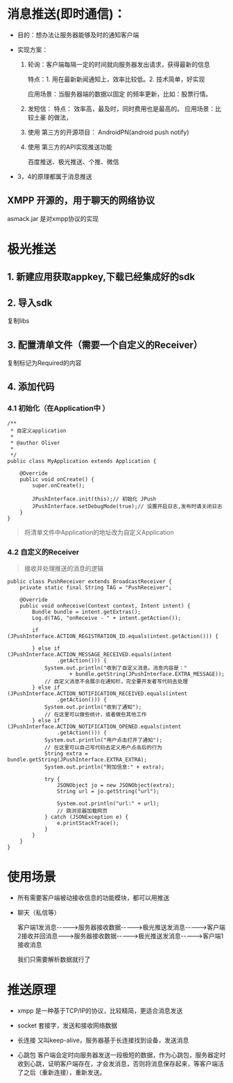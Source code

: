 # 消息推送(即时通信)：
- 目的：想办法让服务器能够及时的通知客户端
- 实现方案：
    1. 轮询：客户端每隔一定的时间就向服务器发出请求，获得最新的信息
        
        特点：1. 用在最新新闻通知上，效率比较低。2. 技术简单，好实现
        
        应用场景：当服务器端的数据以固定 的频率更新，比如：股票行情。
    
    2. 发短信：
    特点： 效率高，最及时，同时费用也是最高的。
    应用场景：比较土豪 的做法，
    3. 使用 第三方的开源项目：
    AndroidPN(android  push notify)
    
    4. 使用 第三方的API实现推送功能
    
        百度推送、极光推送、个推、微信

- 3，4的原理都属于消息推送

## XMPP 开源的，用于聊天的网络协议
  asmack.jar 是对xmpp协议的实现
# 极光推送

## 1. 新建应用获取appkey,下载已经集成好的sdk

## 2. 导入sdk
复制libs
## 3. 配置清单文件（需要一个自定义的Receiver）
复制标记为Required的内容
## 4. 添加代码
### 4.1 初始化（在Application中 ）
```
/**
 * 自定义application
 * 
 * @author Oliver
 * 
 */
public class MyApplication extends Application {

	@Override
	public void onCreate() {
		super.onCreate();
		
	    JPushInterface.init(this);// 初始化 JPush
		JPushInterface.setDebugMode(true);// 设置开启日志,发布时请关闭日志
	}
}
```
> 将清单文件中Application的地址改为自定义Application

### 4.2 自定义的Receiver
> 接收并处理推送的消息的逻辑

```
public class PushReceiver extends BroadcastReceiver {
	private static final String TAG = "PushReceiver";

	@Override
	public void onReceive(Context context, Intent intent) {
		Bundle bundle = intent.getExtras();
		Log.d(TAG, "onReceive - " + intent.getAction());

		if (JPushInterface.ACTION_REGISTRATION_ID.equals(intent.getAction())) {

		} else if (JPushInterface.ACTION_MESSAGE_RECEIVED.equals(intent
				.getAction())) {
			System.out.println("收到了自定义消息。消息内容是："
					+ bundle.getString(JPushInterface.EXTRA_MESSAGE));
			// 自定义消息不会展示在通知栏，完全要开发者写代码去处理
		} else if (JPushInterface.ACTION_NOTIFICATION_RECEIVED.equals(intent
				.getAction())) {
			System.out.println("收到了通知");
			// 在这里可以做些统计，或者做些其他工作
		} else if (JPushInterface.ACTION_NOTIFICATION_OPENED.equals(intent
				.getAction())) {
			System.out.println("用户点击打开了通知");
			// 在这里可以自己写代码去定义用户点击后的行为
			String extra = bundle.getString(JPushInterface.EXTRA_EXTRA);
			System.out.println("附加信息:" + extra);

			try {
				JSONObject jo = new JSONObject(extra);
				String url = jo.getString("url");

				System.out.println("url:" + url);
				// 跳浏览器加载网页
			} catch (JSONException e) {
				e.printStackTrace();
			}
		}
	}
}

```
# 使用场景

- 所有需要客户端被动接收信息的功能模块，都可以用推送

- 聊天（私信等）
    
    客户端1发消息----->服务器接收数据----->极光推送发消息----->客户端2接收并回消息--->服务器接收数据----->极光推送发消息----->客户端1接收消息

    我们只需要解析数据就行了 

# 推送原理
- xmpp 是一种基于TCP/IP的协议，比较精简，更适合消息发送

- socket 套接字，发送和接收网络数据

- 长连接 又叫keep-alive，服务器基于长连接找到设备，发送消息

- 心跳包 客户端会定时向服务器发送一段极短的数据，作为心跳包，服务器定时收到心跳，证明客户端存在，才会发消息，否则将消息保存起来，等客户端活了之后（重新连接），重新发送。






